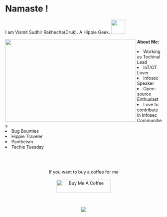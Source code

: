 # Namaste ! 

I am Vismit Sudhir Rakhecha(Druk). A Hippie Geek.  <img src="https://github.com/TheDudeThatCode/TheDudeThatCode/raw/master/Assets/Developer.gif" width="45px" style="max-width: 100%;">


**About Me:** <img src="https://github.com/rvismit/Druk/blob/main/giphy.gif" align="left" width="420px" height="264px" style="max-width: 100%;"> </img>
<br>
<table>
<li>Working as Techinal Lead
<li>IoT/OT Lover
<li>Infosec Speaker
<li>Open-source Enthusiast
<li>Love to contribute in Infosec Communities
<li>Bug Bounties 
<li>Hippie Traveler 
<li>Pantheism
<li>Techie Tuesday
</li>
  </table>
  <br>
  <p align="center">If you want to buy a coffee for me<br><br>
 <a href="https://www.buymeacoffee.com/th3druk" target="_blank"><img src="https://cdn.buymeacoffee.com/buttons/default-orange.png" alt="Buy Me A Coffee" height="42" width="174"></a></a> </p>
 <br><p align="center"><img src="https://github-readme-stats.vercel.app/api?username=rvismit"></img></p>
